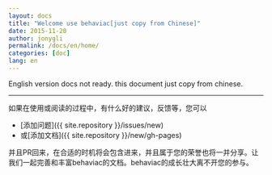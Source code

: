 ```yaml
---
layout: docs
title: "Welcome use behaviac[just copy from Chinese]"
date: 2015-11-20
author: jonygli
permalink: /docs/en/home/
categories: [doc]
lang: en
---
```


English version docs not ready. this document just copy from chinese.


 ------------------------
如果在使用或阅读的过程中，有什么好的建议，反馈等，您可以

- [添加问题]({{ site.repository }}/issues/new)
- 或[添加文档]({{ site.repository }}/new/gh-pages)

并且PR回来，在合适的时机将会包含进来，并且属于您的荣誉也将一并分享。让我们一起完善和丰富behaviac的文档。behaviac的成长壮大离不开您的参与。



